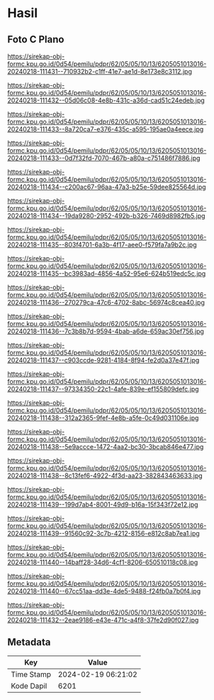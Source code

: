 # Hasil

## Foto C Plano

https://sirekap-obj-formc.kpu.go.id/0d54/pemilu/pdpr/62/05/05/10/13/6205051013016-20240218-111431--710932b2-c1ff-41e7-ae1d-8e173e8c3112.jpg

https://sirekap-obj-formc.kpu.go.id/0d54/pemilu/pdpr/62/05/05/10/13/6205051013016-20240218-111432--05d06c08-4e8b-431c-a36d-cad51c24edeb.jpg

https://sirekap-obj-formc.kpu.go.id/0d54/pemilu/pdpr/62/05/05/10/13/6205051013016-20240218-111433--8a720ca7-e376-435c-a595-195ae0a4eece.jpg

https://sirekap-obj-formc.kpu.go.id/0d54/pemilu/pdpr/62/05/05/10/13/6205051013016-20240218-111433--0d7f32fd-7070-467b-a80a-c751486f7886.jpg

https://sirekap-obj-formc.kpu.go.id/0d54/pemilu/pdpr/62/05/05/10/13/6205051013016-20240218-111434--c200ac67-96aa-47a3-b25e-59dee825564d.jpg

https://sirekap-obj-formc.kpu.go.id/0d54/pemilu/pdpr/62/05/05/10/13/6205051013016-20240218-111434--19da9280-2952-492b-b326-7469d8982fb5.jpg

https://sirekap-obj-formc.kpu.go.id/0d54/pemilu/pdpr/62/05/05/10/13/6205051013016-20240218-111435--803f4701-6a3b-4f17-aee0-f579fa7a9b2c.jpg

https://sirekap-obj-formc.kpu.go.id/0d54/pemilu/pdpr/62/05/05/10/13/6205051013016-20240218-111435--bc3983ad-4856-4a52-95e6-624b519edc5c.jpg

https://sirekap-obj-formc.kpu.go.id/0d54/pemilu/pdpr/62/05/05/10/13/6205051013016-20240218-111436--270279ca-47c6-4702-8abc-56974c8cea40.jpg

https://sirekap-obj-formc.kpu.go.id/0d54/pemilu/pdpr/62/05/05/10/13/6205051013016-20240218-111436--7c3b8b7d-9594-4bab-a6de-659ac30ef756.jpg

https://sirekap-obj-formc.kpu.go.id/0d54/pemilu/pdpr/62/05/05/10/13/6205051013016-20240218-111437--c903ccde-9281-4184-8f94-fe2d0a37e47f.jpg

https://sirekap-obj-formc.kpu.go.id/0d54/pemilu/pdpr/62/05/05/10/13/6205051013016-20240218-111437--97334350-22c1-4afe-839e-ef155809defc.jpg

https://sirekap-obj-formc.kpu.go.id/0d54/pemilu/pdpr/62/05/05/10/13/6205051013016-20240218-111438--312a2365-9fef-4e8b-a5fe-0c49d031106e.jpg

https://sirekap-obj-formc.kpu.go.id/0d54/pemilu/pdpr/62/05/05/10/13/6205051013016-20240218-111438--5e9accce-1472-4aa2-bc30-3bcab846e477.jpg

https://sirekap-obj-formc.kpu.go.id/0d54/pemilu/pdpr/62/05/05/10/13/6205051013016-20240218-111438--8c13fef6-4922-4f3d-aa23-382843463633.jpg

https://sirekap-obj-formc.kpu.go.id/0d54/pemilu/pdpr/62/05/05/10/13/6205051013016-20240218-111439--199d7ab4-8001-49d9-b16a-15f343f72e12.jpg

https://sirekap-obj-formc.kpu.go.id/0d54/pemilu/pdpr/62/05/05/10/13/6205051013016-20240218-111439--91560c92-3c7b-4212-8156-e812c8ab7ea1.jpg

https://sirekap-obj-formc.kpu.go.id/0d54/pemilu/pdpr/62/05/05/10/13/6205051013016-20240218-111440--14baff28-34d6-4cf1-8206-650510118c08.jpg

https://sirekap-obj-formc.kpu.go.id/0d54/pemilu/pdpr/62/05/05/10/13/6205051013016-20240218-111440--67cc51aa-dd3e-4de5-9488-f24fb0a7b0f4.jpg

https://sirekap-obj-formc.kpu.go.id/0d54/pemilu/pdpr/62/05/05/10/13/6205051013016-20240218-111432--2eae9186-e43e-471c-a4f8-37fe2d90f027.jpg


## Metadata

| Key        | Value               |
| ---------- | ------------------- |
| Time Stamp | 2024-02-19 06:21:02 |
| Kode Dapil | 6201                |



